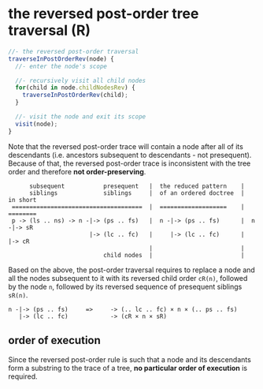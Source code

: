 
<!-- ======================================================================= -->
# the reversed post-order tree traversal (R)

```js
//- the reversed post-order traversal
traverseInPostOrderRev(node) {
  //- enter the node's scope

  //- recursively visit all child nodes
  for(child in node.childNodesRev) {
    traverseInPostOrderRev(child);
  }

  //- visit the node and exit its scope
  visit(node);
}
```

Note that the reversed post-order trace will contain a node after all of its
descendants (i.e. ancestors subsequent to descendants - not presequent).
Because of that, the reversed post-order trace is inconsistent with the tree
order and therefore **not order-preserving**.

```
      subsequent           presequent   |  the reduced pattern    |
      siblings             siblings     |  of an ordered doctree  |  in short
 =====================================  |  ===================    |  ========
 p -> (ls .. ns) -> n -|-> (ps .. fs)   |  n -|-> (ps .. fs)      |  n -|-> sR
                       |-> (lc .. fc)   |     |-> (lc .. fc)      |     |-> cR
                                        |                         |
                           child nodes  |                         |
```

Based on the above, the post-order traversal requires to replace a node and all
the nodes subsequent to it with its reversed child order `cR(n)`, followed by
the node `n`, followed by its reversed sequence of presequent siblings `sR(n)`.

```
n -|-> (ps .. fs)     =>     -> (.. lc .. fc) × n × (.. ps .. fs)
   |-> (lc .. fc)            -> (cR × n × sR)
```

<!-- ======================================================================= -->
## order of execution

Since the reversed post-order rule is such that a node and its descendants
form a substring to the trace of a tree, **no particular order of execution**
is required.
